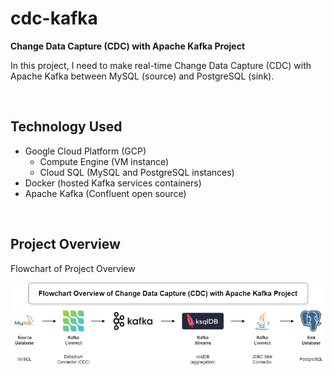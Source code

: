 # cdc-kafka

**Change Data Capture (CDC) with Apache Kafka Project**

In this project, I need to make real-time Change Data Capture (CDC) with Apache Kafka between MySQL (source) and PostgreSQL (sink).

$~$

## Technology Used

- Google Cloud Platform (GCP)
    - Compute Engine (VM instance)
    - Cloud SQL (MySQL and PostgreSQL instances)
- Docker (hosted Kafka services containers)
- Apache Kafka (Confluent open source)

$~$

## Project Overview

Flowchart of Project Overview

![project_overview](https://raw.githubusercontent.com/WarmNatchapol/cdc-kafka/main/pic/flowchart_overview.png)

